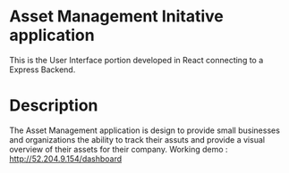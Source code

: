 # Asset Management Initative application
This is the User Interface portion developed in React connecting to a Express Backend.

# Description 
The Asset Management application is design to provide small businesses and organizations the ability to track their assuts and provide a visual overview of their assets for their company. 
Working demo : http://52.204.9.154/dashboard